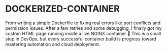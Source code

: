 # DOCKERIZED-CONTAINER
From writing a simple Dockerfile to fixing real errors like port conflicts and permission issues. After a few retries and some debugging, I finally got my custom HTML page running inside a live NGINX container 💪  This is a small step in DevOps, but every successful container build is progress toward mastering automation and cloud deployment.
